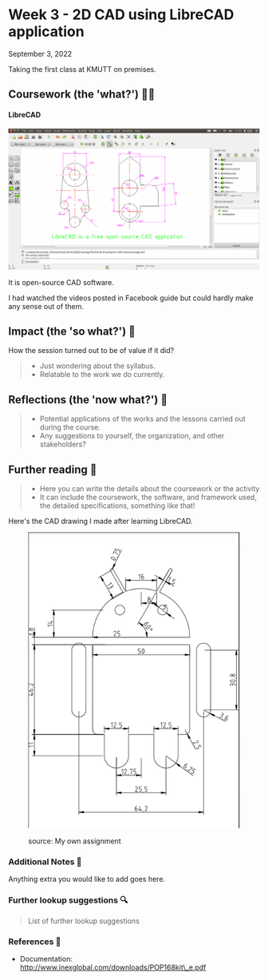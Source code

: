 # Week 3 - 2D CAD using LibreCAD application

September 3, 2022

Taking the first class at KMUTT on premises.

## Coursework (the 'what?') 🤷‍♂️

#### LibreCAD

![](../.gitbook/assets/image.png)

It is open-source CAD software.

I had watched the videos posted in Facebook guide but could hardly make any sense out of them.

## Impact (the 'so what?') 🚀

How the session turned out to be of value if it did?

> * Just wondering about the syllabus.
> * Relatable to the work we do currently.

## Reflections (the 'now what?') 🤔

> * Potential applications of the works and the lessons carried out during the course.
> * Any suggestions to yourself, the organization, and other stakeholders?

## Further reading 📄

> * Here you can write the details about the coursework or the activity
> * It can include the coursework, the software, and framework used, the detailed specifications, something like that!

Here's the CAD drawing I made after learning LibreCAD.

<figure><img src="../.gitbook/assets/image (4).png" alt=""><figcaption><p>source: My own assignment</p></figcaption></figure>

### Additional Notes 📄

Anything extra you would like to add goes here.

### Further lookup suggestions 🔍

> List of further lookup suggestions

### References 🔖

* Documentation: http://www.inexglobal.com/downloads/POP168kit\_e.pdf
